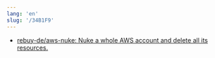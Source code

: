 ```yaml
---
lang: 'en'
slug: '/34B1F9'
---
```


- [rebuy-de/aws-nuke: Nuke a whole AWS account and delete all its resources.](https://github.com/rebuy-de/aws-nuke)

